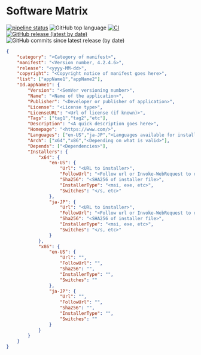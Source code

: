 # Software Matrix
                    
[![pipeline status](https://gitlab.com/reform-cloud/r-and-d/software-matrix/badges/master/pipeline.svg)](https://gitlab.com/reform-cloud/r-and-d/software-matrix/commits/master)
![GitHub top language](https://img.shields.io/github/languages/top/repasscloud/software-library?logo=powershell)
[![CI](https://github.com/repasscloud/software-library/workflows/CI/badge.svg?branch=master)](https://github.com/repasscloud/software-library/actions?query=workflow%3ACI)
[![GitHub release (latest by date)](https://img.shields.io/github/v/release/repasscloud/software-library)](https://github.com/repasscloud/software-library/releases/latest)
![GitHub commits since latest release (by date)](https://img.shields.io/github/commits-since/repasscloud/software-library/latest)


```json
{
    "category": "<Category of manifest>",
    "manifest": "<Version number, 4.2.4.6>",
    "release": "<yyyy-MM-dd>",
    "copyright": "<Copyright notice of manifest goes here>",
    "list": ["appName1","appName2"],
    "Id.appName1": {
        "Version": "<SemVer versioning number>",
        "Name": "<Name of the application>",
        "Publisher": "<Developer or publisher of application>",
        "License": "<License type>",
        "LicenseURL": "<Url of license (if known)>",
        "Tags": ["tag1","tag2","etc"],
        "Description": "<A quick description goes here>",
        "Homepage": "<https://www.com/>",
        "Languages": ["en-US","ja-JP","<Languages available for installer>"],
        "Arch": ["x64","x86","<Depending on what is valid>"],
        "Depends": ["<Dependencies>"],
        "Installers": {
            "x64": {
                "en-US": {
                    "Url": "<URL to installer>",
                    "FollowUrl": "<Follow url or Invoke-WebRequest to obain>",
                    "Sha256": "<SHA256 of installer file>",
                    "InstallerType": "<msi, exe, etc>",
                    "Switches": "</s, etc>"
                },
                "ja-JP": {
                    "Url": "<URL to installer>",
                    "FollowUrl": "<Follow url or Invoke-WebRequest to obain>",
                    "Sha256": "<SHA256 of installer file>",
                    "InstallerType": "<msi, exe, etc>",
                    "Switches": "</s, etc>"
                }
            },
            "x86": {
                "en-US": {
                    "Url": "",
                    "FollowUrl": "",
                    "Sha256": "",
                    "InstallerType": "",
                    "Switches": ""
                },
                "ja-JP": {
                    "Url": "",
                    "FollowUrl": "",
                    "Sha256": "",
                    "InstallerType": "",
                    "Switches": ""
                }
            }
        }
    }
}
```
